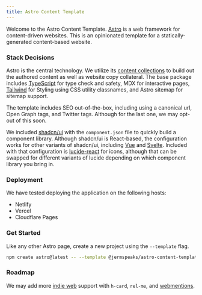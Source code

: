 ```yaml
---
title: Astro Content Template
---
```


Welcome to the Astro Content Template. [Astro](https://astro.build/) is a web framework for content-driven websites.
This is an opinionated template for a statically-generated content-based website.

### Stack Decisions

Astro is the central technology. We utilize its [content collections](https://docs.astro.build/en/guides/content-collections/) to build out the authored content as well as website copy collateral. The base package includes [TypeScript](https://www.typescriptlang.org/) for type check and safety, MDX for interactive pages, [Tailwind](https://tailwindcss.com/) for Styling using CSS utility classnames, and Astro sitemap for sitemap support.

The template includes SEO out-of-the-box, including using a canonical url, Open Graph tags, and Twitter tags. Although for the last one, we may opt-out of this soon.

We included [shadcn/ui](https://ui.shadcn.com/) with the `component.json` file to quickly build a component library. Although shadcn/ui is React-based, the configuration works for other variants of shadcn/ui, including [Vue](https://www.shadcn-vue.com/) and [Svelte](https://www.shadcn-svelte.com/). Included with that configuration is [lucide-react](https://lucide.dev/guide/packages/lucide-react) for icons, although that can be swapped for different variants of lucide depending on which component library you bring in.

### Deployment

We have tested deploying the application on the following hosts:

- Netlify
- Vercel
- Cloudflare Pages

### Get Started

Like any other Astro page, create a new project using the `--template` flag.

```bash
npm create astro@latest -- --template @jermspeaks/astro-content-template
```

### Roadmap

We may add more [indie web](https://indieweb.org/) support with `h-card`, `rel-me`, and [webmentions](https://indieweb.org/Webmention).

<!-- Lorem ipsum dolor sit amet, consectetur adipiscing elit. Nulla et eros
quam. Donec sit amet ligula massa. Donec ut ante bibendum, ultrices
purus et, dictum massa. Proin varius eget urna vel tempor. Maecenas
mauris metus, condimentum nec augue at, suscipit cursus lectus. Interdum
et malesuada fames ac ante ipsum primis in faucibus. Fusce vel leo in
metus ultricies elementum et sit amet purus. In hac habitasse platea
dictumst. Phasellus massa justo, euismod vitae elit elementum, pretium
varius arcu. Aliquam et consequat nisi. Aenean convallis volutpat massa
id porttitor. Duis felis ex, sagittis gravida cursus et, posuere ut
turpis. Sed pretium, ante ut feugiat consectetur, ex turpis laoreet
orci, ut rutrum ex dolor vitae nisl. Praesent massa tortor, tempor eu
diam et, pretium malesuada lacus. Sed hendrerit sagittis erat, fermentum
cursus nulla tempus imperdiet.

Aliquam a metus elit. Morbi enim arcu, imperdiet vitae purus ac,
faucibus rhoncus ante. Sed vel dictum augue. Curabitur pretium hendrerit
ullamcorper. Praesent ullamcorper rhoncus eros eget feugiat. Maecenas
aliquet nulla eget lectus sagittis mattis. Curabitur tortor quam,
accumsan at urna quis, fringilla accumsan ligula. Maecenas a ipsum vitae
erat volutpat laoreet in auctor nisl. Nulla maximus ullamcorper ante, et
mattis dui hendrerit sit amet. Aliquam feugiat ipsum in nisi pulvinar
lobortis. Maecenas suscipit pretium arcu eu bibendum.
Curabitur aliquet nisl ut justo congue, quis maximus mauris egestas.
Pellentesque gravida magna sit amet feugiat luctus. Donec iaculis
eleifend dui, et blandit lacus semper in. Morbi vitae erat sed risus
dictum semper. Morbi sed nunc non arcu molestie porttitor. Pellentesque
ut lacus lacus. Phasellus dapibus imperdiet molestie. Donec tincidunt
leo eget nisl laoreet, quis pretium orci condimentum. Sed convallis
auctor sapien eu convallis. Pellentesque cursus risus ut velit imperdiet
congue.

Curabitur sit amet eros et risus imperdiet malesuada. Sed tempor a justo
a dictum. Aliquam elit est, consequat quis neque eu, tincidunt luctus
turpis. Donec et odio eget lorem gravida bibendum nec a urna. Ut
porttitor erat enim. Fusce tincidunt vehicula dictum. Proin ac porttitor
arcu, at condimentum nisl. Donec maximus consequat metus quis volutpat.
Aenean id metus at mi cursus elementum. Vestibulum egestas arcu vitae
consectetur tempor. Morbi in nulla in velit varius feugiat ac id felis.
Donec eu tellus lacinia, pulvinar lorem quis, ultricies diam.
Pellentesque ultricies risus non blandit egestas. -->
